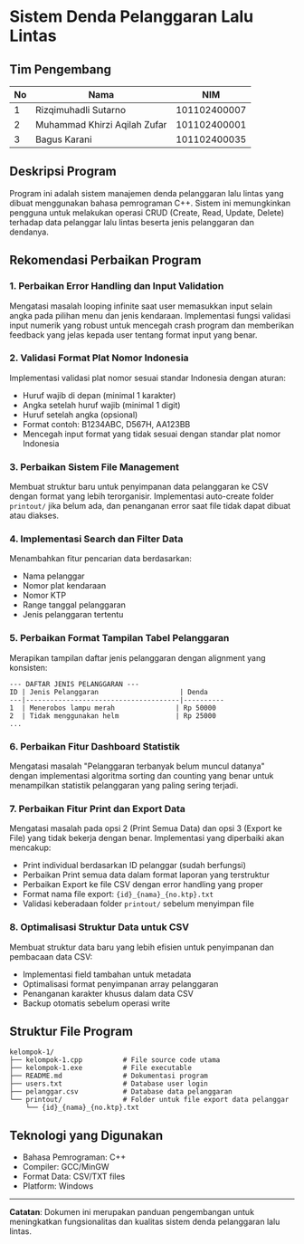 # Sistem Denda Pelanggaran Lalu Lintas

## Tim Pengembang
| No | Nama | NIM |
|----|------|-----|
| 1 | Rizqimuhadli Sutarno | 101102400007 |
| 2 | Muhammad Khirzi Aqilah Zufar | 101102400001 |
| 3 | Bagus Karani | 101102400035 |

## Deskripsi Program
Program ini adalah sistem manajemen denda pelanggaran lalu lintas yang dibuat menggunakan bahasa pemrograman C++. Sistem ini memungkinkan pengguna untuk melakukan operasi CRUD (Create, Read, Update, Delete) terhadap data pelanggar lalu lintas beserta jenis pelanggaran dan dendanya.

## Rekomendasi Perbaikan Program

### 1. **Perbaikan Error Handling dan Input Validation**
Mengatasi masalah looping infinite saat user memasukkan input selain angka pada pilihan menu dan jenis kendaraan. Implementasi fungsi validasi input numerik yang robust untuk mencegah crash program dan memberikan feedback yang jelas kepada user tentang format input yang benar.

### 2. **Validasi Format Plat Nomor Indonesia**
Implementasi validasi plat nomor sesuai standar Indonesia dengan aturan:
- Huruf wajib di depan (minimal 1 karakter)
- Angka setelah huruf wajib (minimal 1 digit)
- Huruf setelah angka (opsional)
- Format contoh: B1234ABC, D567H, AA123BB
- Mencegah input format yang tidak sesuai dengan standar plat nomor Indonesia

### 3. **Perbaikan Sistem File Management**
Membuat struktur baru untuk penyimpanan data pelanggaran ke CSV dengan format yang lebih terorganisir. Implementasi auto-create folder `printout/` jika belum ada, dan penanganan error saat file tidak dapat dibuat atau diakses.

### 4. **Implementasi Search dan Filter Data**
Menambahkan fitur pencarian data berdasarkan:
- Nama pelanggar
- Nomor plat kendaraan
- Nomor KTP
- Range tanggal pelanggaran
- Jenis pelanggaran tertentu

### 5. **Perbaikan Format Tampilan Tabel Pelanggaran**
Merapikan tampilan daftar jenis pelanggaran dengan alignment yang konsisten:
```
--- DAFTAR JENIS PELANGGARAN ---
ID | Jenis Pelanggaran                    | Denda
---|--------------------------------------|----------
1  | Menerobos lampu merah               | Rp 50000
2  | Tidak menggunakan helm              | Rp 25000
...
```

### 6. **Perbaikan Fitur Dashboard Statistik**
Mengatasi masalah "Pelanggaran terbanyak belum muncul datanya" dengan implementasi algoritma sorting dan counting yang benar untuk menampilkan statistik pelanggaran yang paling sering terjadi.

### 7. **Perbaikan Fitur Print dan Export Data**
Mengatasi masalah pada opsi 2 (Print Semua Data) dan opsi 3 (Export ke File) yang tidak bekerja dengan benar. Implementasi yang diperbaiki akan mencakup:
- Print individual berdasarkan ID pelanggar (sudah berfungsi)
- Perbaikan Print semua data dalam format laporan yang terstruktur
- Perbaikan Export ke file CSV dengan error handling yang proper
- Format nama file export: `{id}_{nama}_{no.ktp}.txt`
- Validasi keberadaan folder `printout/` sebelum menyimpan file

### 8. **Optimalisasi Struktur Data untuk CSV**
Membuat struktur data baru yang lebih efisien untuk penyimpanan dan pembacaan data CSV:
- Implementasi field tambahan untuk metadata
- Optimalisasi format penyimpanan array pelanggaran
- Penanganan karakter khusus dalam data CSV
- Backup otomatis sebelum operasi write

## Struktur File Program
```
kelompok-1/
├── kelompok-1.cpp          # File source code utama
├── kelompok-1.exe          # File executable
├── README.md               # Dokumentasi program
├── users.txt               # Database user login
├── pelanggar.csv           # Database data pelanggaran
└── printout/               # Folder untuk file export data pelanggar
    └── {id}_{nama}_{no.ktp}.txt
```

## Teknologi yang Digunakan
- Bahasa Pemrograman: C++
- Compiler: GCC/MinGW
- Format Data: CSV/TXT files
- Platform: Windows

---
**Catatan**: Dokumen ini merupakan panduan pengembangan untuk meningkatkan fungsionalitas dan kualitas sistem denda pelanggaran lalu lintas.
